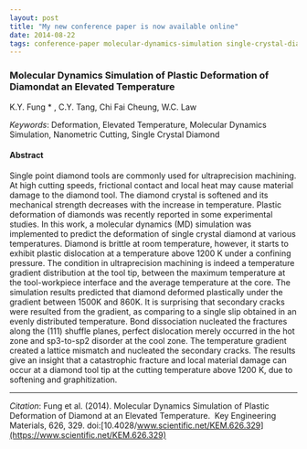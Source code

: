 ```yaml
---
layout: post
title: "My new conference paper is now available online"
date: 2014-08-22
tags: conference-paper molecular-dynamics-simulation single-crystal-diamond
---
```


### Molecular Dynamics Simulation of Plastic Deformation of Diamondat an Elevated Temperature

K.Y. Fung * , C.Y. Tang, Chi Fai Cheung, W.C. Law

_Keywords_: Deformation, Elevated Temperature, Molecular Dynamics Simulation, Nanometric Cutting, Single Crystal Diamond

#### Abstract

Single point diamond tools are commonly used for ultraprecision machining. At high cutting speeds, frictional contact and local heat may cause material damage to the diamond tool. The diamond crystal is softened and its mechanical strength decreases with the increase in temperature. Plastic deformation of diamonds was recently reported in some experimental studies. In this work, a molecular dynamics (MD) simulation was implemented to predict the deformation of single crystal diamond at various temperatures. Diamond is brittle at room temperature, however, it starts to exhibit plastic dislocation at a temperature above 1200 K under a confining pressure. The condition in ultraprecision machining is indeed a temperature gradient distribution at the tool tip, between the maximum temperature at the tool-workpiece interface and the average temperature at the core. The simulation results predicted that diamond deformed plastically under the gradient between 1500K and 860K. It is surprising that secondary cracks were resulted from the gradient, as comparing to a single slip obtained in an evenly distributed temperature. Bond dissociation nucleated the fractures along the (111) shuffle planes, perfect dislocation merely occurred in the hot zone and sp3-to-sp2 disorder at the cool zone. The temperature gradient created a lattice mismatch and nucleated the secondary cracks. The results give an insight that a catastrophic fracture and local material damage can occur at a diamond tool tip at the cutting temperature above 1200 K, due to softening and graphitization.

* * *
_Citation_: Fung et al. (2014). Molecular Dynamics Simulation of Plastic Deformation of Diamond at an Elevated Temperature.  Key Engineering Materials, 626, 329. doi:[10.4028/www.scientific.net/KEM.626.329](https://www.scientific.net/KEM.626.329)